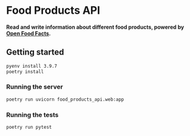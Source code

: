 # Food Products API

**Read and write information about different food products, powered by [Open Food Facts].**

[Open Food Facts]: https://openfoodfacts.org

## Getting started

```sh
pyenv install 3.9.7
poetry install
```

### Running the server

```sh
poetry run uvicorn food_products_api.web:app
```

### Running the tests

```sh
poetry run pytest
```
